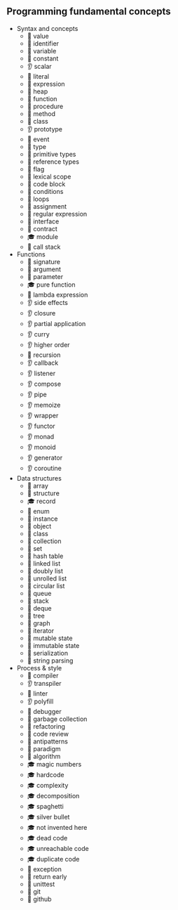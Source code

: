 ## Programming fundamental concepts

- Syntax and concepts
  - 🔬 value
  - 🔬 identifier
  - 🔬 variable
  - 🔬 constant
  - 👂 scalar
  - 🔬 literal
  - 🔬 expression
  - 🔬 heap
  - 🔬 function
  - 🔬 procedure
  - 🔬 method
  - 🚀 class
  - 👂 prototype
  - 🔬 event
  - 🔬 type
  - 🔬 primitive types
  - 🔬 reference types
  - 🔬 flag
  - 🔬 lexical scope
  - 🔬 code block
  - 🚀 conditions
  - 🚀 loops
  - 🔬 assignment
  - 🚀 regular expression
  - 🚀 interface
  - 🚀 contract
  - 🎓 module
  - 🔬 call stack
- Functions
  - 🔬 signature
  - 🔬 argument
  - 🔬 parameter
  - 🎓 pure function
  - 🚀 lambda expression
  - 👂 side effects
  - 👂 closure
  - 👂 partial application
  - 👂 curry
  - 👂 higher order
  - 🔬 recursion
  - 👂 callback
  - 👂 listener
  - 👂 compose
  - 👂 pipe
  - 👂 memoize
  - 👂 wrapper
  - 👂 functor
  - 👂 monad
  - 👂 monoid
  - 👂 generator
  - 👂 coroutine
- Data structures
  - 🔬 array
  - 🔬 structure
  - 🎓 record
  - 🚀 enum
  - 🚀 instance
  - 🚀 object
  - 🚀 class
  - 🚀 collection
  - 🔬 set
  - 🔬 hash table
  - 🚀 linked list
  - 🔬 doubly list
  - 🔬 unrolled list
  - 🔬 circular list
  - 🔬 queue
  - 🔬 stack
  - 🔬 deque
  - 🔬 tree
  - 🔬 graph
  - 🔬 iterator
  - 🔬 mutable state
  - 🔬 immutable state
  - 🔬 serialization
  - 🔬 string parsing
- Process & style
  - 🔬 compiler
  - 👂 transpiler
  - 🔬 linter
  - 👂 polyfill
  - 🔬 debugger
  - 🔬 garbage collection
  - 🔬 refactoring
  - 🔬 code review
  - 🔬 antipatterns
  - 🔬 paradigm
  - 🔬 algorithm
  - 🎓 magic numbers
  - 🎓 hardcode
  - 🎓 complexity
  - 🎓 decomposition
  - 🎓 spaghetti
  - 🎓 silver bullet
  - 🎓 not invented here
  - 🎓 dead code
  - 🎓 unreachable code
  - 🎓 duplicate code
  - 🔬 exception
  - 🔬 return early
  - 🔬 unittest
  - 🔬 git
  - 🔬 github
